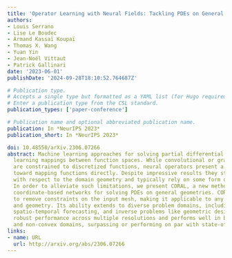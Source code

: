 ```yaml
---
title: 'Operator Learning with Neural Fields: Tackling PDEs on General Geometries'
authors:
- Louis Serrano
- Lise Le Boudec
- Armand Kassaï Koupaï
- Thomas X. Wang
- Yuan Yin
- Jean-Noël Vittaut
- Patrick Gallinari
date: '2023-06-01'
publishDate: '2024-09-28T18:10:52.764687Z'

# Publication type.
# Accepts a single type but formatted as a YAML list (for Hugo requirements).
# Enter a publication type from the CSL standard.
publication_types: ['paper-conference']

# Publication name and optional abbreviated publication name.
publication: In *NeurIPS 2023*
publication_short: In *NeurIPS 2023*

doi: 10.48550/arXiv.2306.07266
abstract: Machine learning approaches for solving partial differential equations require
  learning mappings between function spaces. While convolutional or graph neural networks
  are constrained to discretized functions, neural operators present a promising milestone
  toward mapping functions directly. Despite impressive results they still face challenges
  with respect to the domain geometry and typically rely on some form of discretization.
  In order to alleviate such limitations, we present CORAL, a new method that leverages
  coordinate-based networks for solving PDEs on general geometries. CORAL is designed
  to remove constraints on the input mesh, making it applicable to any spatial sampling
  and geometry. Its ability extends to diverse problem domains, including PDE solving,
  spatio-temporal forecasting, and inverse problems like geometric design. CORAL demonstrates
  robust performance across multiple resolutions and performs well in both convex
  and non-convex domains, surpassing or performing on par with state-of-the-art models.
links:
- name: URL
  url: http://arxiv.org/abs/2306.07266
---
```


